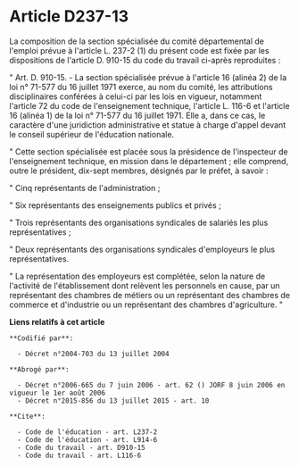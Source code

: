 # Article D237-13

La composition de la section spécialisée du comité départemental de l'emploi prévue à l'article L. 237-2 (1) du présent code
est fixée par les dispositions de l'article D. 910-15 du code du travail ci-après reproduites :

" Art. D. 910-15. -  La section spécialisée prévue à l'article 16 (alinéa 2) de la loi n° 71-577 du 16 juillet 1971 exerce,
au nom du comité, les attributions disciplinaires conférées à celui-ci par les lois en vigueur, notamment l'article 72 du
code de l'enseignement technique, l'article L. 116-6 et l'article 16 (alinéa 1) de la loi n° 71-577 du 16 juillet 1971. Elle
a, dans ce cas, le caractère d'une juridiction administrative et statue à charge d'appel devant le conseil supérieur de
l'éducation nationale.

" Cette section spécialisée est placée sous la présidence de l'inspecteur de l'enseignement technique, en mission dans le
département ; elle comprend, outre le président, dix-sept membres, désignés par le préfet, à savoir :

" Cinq représentants de l'administration ;

" Six représentants des enseignements publics et privés ;

" Trois représentants des organisations syndicales de salariés les plus représentatives ;

" Deux représentants des organisations syndicales d'employeurs le plus représentatives.

" La représentation des employeurs est complétée, selon la nature de l'activité de l'établissement dont relèvent les
personnels en cause, par un représentant des chambres de métiers ou un représentant des chambres de commerce et d'industrie
ou un représentant des chambres d'agriculture. "

**Liens relatifs à cet article**

	**Codifié par**:

	  - Décret n°2004-703 du 13 juillet 2004

	**Abrogé par**:

	  - Décret n°2006-665 du 7 juin 2006 - art. 62 () JORF 8 juin 2006 en vigueur le 1er août 2006
	  - Décret n°2015-856 du 13 juillet 2015 - art. 10

	**Cite**:

	  - Code de l'éducation - art. L237-2
	  - Code de l'éducation - art. L914-6
	  - Code du travail - art. D910-15
	  - Code du travail - art. L116-6
